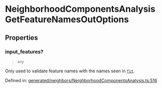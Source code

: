 # NeighborhoodComponentsAnalysisGetFeatureNamesOutOptions

## Properties

### input\_features?

> `any`

Only used to validate feature names with the names seen in [`fit`](#sklearn.neighbors.NeighborhoodComponentsAnalysis.fit "sklearn.neighbors.NeighborhoodComponentsAnalysis.fit").

Defined in:  [generated/neighbors/NeighborhoodComponentsAnalysis.ts:516](https://github.com/transitive-bullshit/scikit-learn-ts/blob/92ab806/packages/sklearn/src/generated/neighbors/NeighborhoodComponentsAnalysis.ts#L516)

